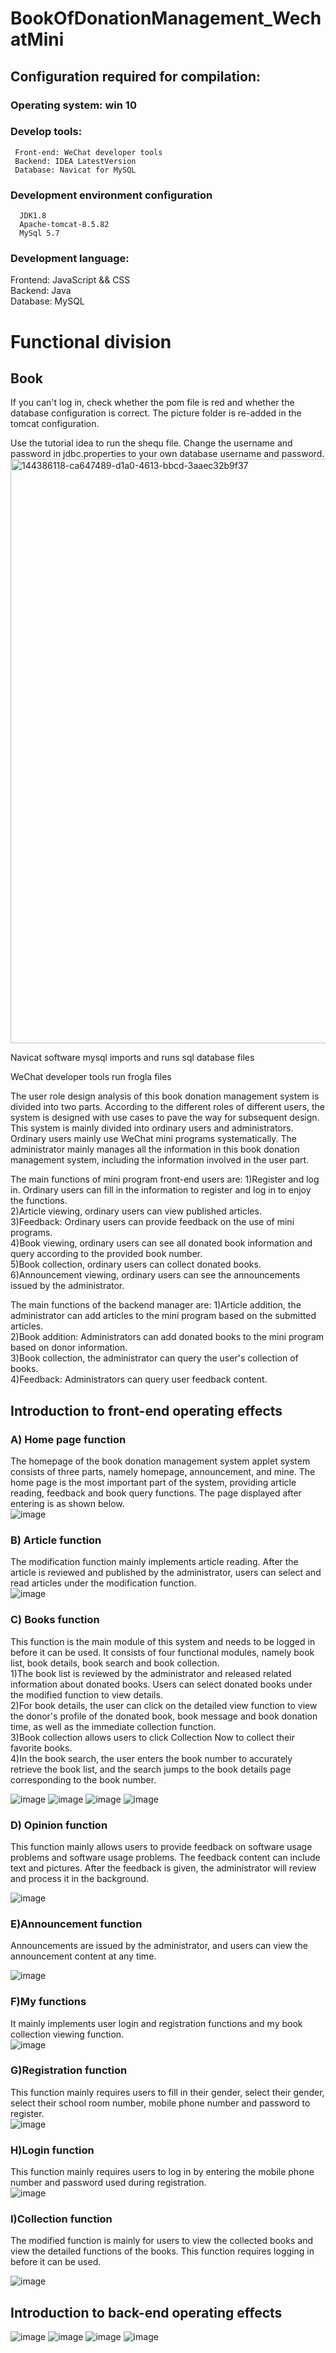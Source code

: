 # BookOfDonationManagement_WechatMini
##  Configuration required for compilation:
###  Operating system: win 10
###  Develop tools:
     Front-end: WeChat developer tools
     Backend: IDEA LatestVersion
     Database: Navicat for MySQL  
### Development environment configuration
      JDK1.8
      Apache-tomcat-8.5.82
      MySql 5.7
### Development language:  
Frontend: JavaScript && CSS  
Backend: Java    
Database: MySQL        

# Functional division    
## Book   

If you can't log in, check whether the pom file is red and whether the database configuration is correct. The picture folder is re-added in the tomcat configuration.    

Use the tutorial idea to run the shequ file. Change the username and password in jdbc.properties to your own database username and password.   
<img width="935" alt="144386118-ca647489-d1a0-4613-bbcd-3aaec32b9f37" src="https://user-images.githubusercontent.com/85597324/145163152-fa5f3f79-720a-447e-9bdb-2861030905d0.png">   

Navicat software mysql imports and runs sql database files     

WeChat developer tools run frogla files    


The user role design analysis of this book donation management system is divided into two parts. According to the different roles of different users, the system is designed with use cases to pave the way for subsequent design.    
This system is mainly divided into ordinary users and administrators. Ordinary users mainly use WeChat mini programs systematically. The administrator mainly manages all the information in this book donation management system, including the information involved in the user part.    

The main functions of mini program front-end users are:
1)Register and log in. Ordinary users can fill in the information to register and log in to enjoy the functions.   
2)Article viewing, ordinary users can view published articles.   
3)Feedback: Ordinary users can provide feedback on the use of mini programs.   
4)Book viewing, ordinary users can see all donated book information and query according to the provided book number.   
5)Book collection, ordinary users can collect donated books.   
6)Announcement viewing, ordinary users can see the announcements issued by the administrator.      

The main functions of the backend manager are:
1)Article addition, the administrator can add articles to the mini program based on the submitted articles.    
2)Book addition: Administrators can add donated books to the mini program based on donor information.    
3)Book collection, the administrator can query the user's collection of books.   
4)Feedback: Administrators can query user feedback content.   


## Introduction to front-end operating effects

### A) Home page function
The homepage of the book donation management system applet system consists of three parts, namely homepage, announcement, and mine. The home page is the most important part of the system, providing article reading, feedback and book query functions. The page displayed after entering is as shown below.    
![image](https://user-images.githubusercontent.com/85597324/145163998-cf4743d7-1161-41bb-b4f2-fdc0a761823a.png)


### B) Article function   
The modification function mainly implements article reading. After the article is reviewed and published by the administrator, users can select and read articles under the modification function.    
 ![image](https://user-images.githubusercontent.com/85597324/145164011-4bd5a9fd-6669-4d51-8eae-b839b94b8629.png)


### C) Books function    
This function is the main module of this system and needs to be logged in before it can be used. It consists of four functional modules, namely book list, book details, book search and book collection.      
1)The book list is reviewed by the administrator and released related information about donated books. Users can select donated books under the modified function to view details.    
2)For book details, the user can click on the detailed view function to view the donor's profile of the donated book, book message and book donation time, as well as the immediate collection function.   
3)Book collection allows users to click Collection Now to collect their favorite books.   
4)In the book search, the user enters the book number to accurately retrieve the book list, and the search jumps to the book details page corresponding to the book number.   
 
![image](https://user-images.githubusercontent.com/85597324/145164050-cb6e16b4-15fb-4481-a3fd-c027f3bfd716.png)
![image](https://user-images.githubusercontent.com/85597324/145164063-eadd439c-305b-4dae-9644-2db48e586469.png)
![image](https://user-images.githubusercontent.com/85597324/145164074-3f87e844-5b2a-4cbd-9ec6-90bb58a46df2.png)
![image](https://user-images.githubusercontent.com/85597324/145164086-acdecee0-ab7b-45ed-880f-16fb2241c6af.png)


### D) Opinion function
This function mainly allows users to provide feedback on software usage problems and software usage problems. 
The feedback content can include text and pictures. After the feedback is given, the administrator will review and process it in the background.       
 
![image](https://user-images.githubusercontent.com/85597324/145164110-2f192208-8aa2-4415-96eb-f1edceebe214.png)


### E)Announcement function
Announcements are issued by the administrator, and users can view the announcement content at any time.     

 ![image](https://user-images.githubusercontent.com/85597324/145164125-79f0419c-e3b1-437c-835c-b6a378411968.png)


### F)My functions
It mainly implements user login and registration functions and my book collection viewing function.    
 ![image](https://user-images.githubusercontent.com/85597324/145164134-e7116098-11db-42f2-885c-335ffbbfefbe.png)   

### G)Registration function
This function mainly requires users to fill in their gender, select their gender, select their school room number, mobile phone number and password to register.   
 ![image](https://user-images.githubusercontent.com/85597324/145164151-f35dc404-a71b-4b52-b5b4-2e606cd5e6eb.png)   


### H)Login function  
This function mainly requires users to log in by entering the mobile phone number and password used during registration.    
 ![image](https://user-images.githubusercontent.com/85597324/145164165-c8683ccd-9e20-4ac4-afa5-fe1abc9e3eef.png)


### I)Collection function   
The modified function is mainly for users to view the collected books and view the detailed functions of the books. This function requires logging in before it can be used.    


![image](https://user-images.githubusercontent.com/85597324/145163392-cae41d3f-fccb-49c5-8098-dafb495b78d0.png)   

## Introduction to back-end operating effects

![image](https://user-images.githubusercontent.com/85597324/145164268-c8691791-ee7e-4511-b1c1-2131a90682ba.png)
![image](https://user-images.githubusercontent.com/85597324/145164296-5a0e49a7-6a36-4cfc-b1d5-f59ebbdd81b6.png)
![image](https://user-images.githubusercontent.com/85597324/145164306-c9bd20bf-5e71-4ed4-a7d9-5625d4338102.png)
![image](https://user-images.githubusercontent.com/85597324/145164319-3a2de303-a29f-4f91-bb46-dc9486d618ac.png)

